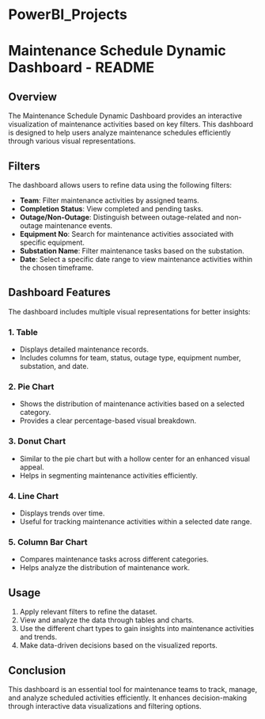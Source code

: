 # PowerBI_Projects
# Maintenance Schedule Dynamic Dashboard - README

## Overview
The Maintenance Schedule Dynamic Dashboard provides an interactive visualization of maintenance activities based on key filters. This dashboard is designed to help users analyze maintenance schedules efficiently through various visual representations.

## Filters
The dashboard allows users to refine data using the following filters:
- **Team**: Filter maintenance activities by assigned teams.
- **Completion Status**: View completed and pending tasks.
- **Outage/Non-Outage**: Distinguish between outage-related and non-outage maintenance events.
- **Equipment No**: Search for maintenance activities associated with specific equipment.
- **Substation Name**: Filter maintenance tasks based on the substation.
- **Date**: Select a specific date range to view maintenance activities within the chosen timeframe.

## Dashboard Features
The dashboard includes multiple visual representations for better insights:

### 1. Table
- Displays detailed maintenance records.
- Includes columns for team, status, outage type, equipment number, substation, and date.

### 2. Pie Chart
- Shows the distribution of maintenance activities based on a selected category.
- Provides a clear percentage-based visual breakdown.

### 3. Donut Chart
- Similar to the pie chart but with a hollow center for an enhanced visual appeal.
- Helps in segmenting maintenance activities efficiently.

### 4. Line Chart
- Displays trends over time.
- Useful for tracking maintenance activities within a selected date range.

### 5. Column Bar Chart
- Compares maintenance tasks across different categories.
- Helps analyze the distribution of maintenance work.

## Usage
1. Apply relevant filters to refine the dataset.
2. View and analyze the data through tables and charts.
3. Use the different chart types to gain insights into maintenance activities and trends.
4. Make data-driven decisions based on the visualized reports.

## Conclusion
This dashboard is an essential tool for maintenance teams to track, manage, and analyze scheduled activities efficiently. It enhances decision-making through interactive data visualizations and filtering options.

